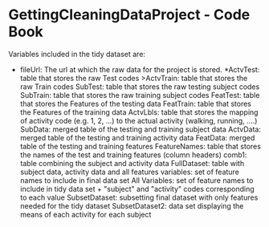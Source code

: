 # GettingCleaningDataProject - Code Book

Variables included in the tidy dataset are: <ul>
<li>fileUrl: The url at which the raw data for the project is stored.
*ActvTest: table that stores the raw Test codes
>ActvTrain: table that stores the raw Train codes
SubTest: table that stores the raw testing subject codes
SubTrain: table that stores the raw training subject codes
FeatTest: table that stores the Features of the testing data
FeatTrain: table that stores the Features of the training data
ActvLbls: table that stores the mapping of activity code (e.g. 1, 2, ...) to the actual activity (walking, running, ....)
SubData: merged table of the testing and training subject data
ActvData: merged table of the testing and training activity data
FeatData: merged table of the testing and training features
FeatureNames: table that stores the names of the test and training features (column headers)
comb1: table combining the subject and activity data
FullDataset: table with subject data, activity data and all features
variables: set of feature names to include in final data set
All Variables: set of feature names to include in tidy data set + "subject" and "activity" codes corresponding to each value
SubsetDataset: subsetting final dataset with only features needed for the tidy dataset
SubsetDataset2: data set displaying the means of each activity for each subject 



